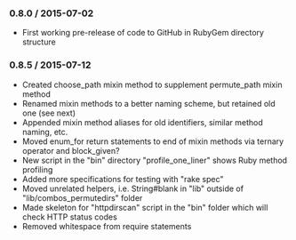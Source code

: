 ### 0.8.0 / 2015-07-02

* First working pre-release of code to GitHub in RubyGem directory structure

### 0.8.5 / 2015-07-12

* Created choose_path mixin method to supplement permute_path mixin method
* Renamed mixin methods to a better naming scheme, but retained old one (see next)
* Appended mixin method aliases for old identifiers, similar method naming, etc.
* Moved enum_for return statements to end of mixin methods via ternary operator and block_given?
* New script in the "bin" directory "profile_one_liner" shows Ruby method profiling
* Added more specifications for testing with "rake spec"
* Moved unrelated helpers, i.e. String#blank in "lib" outside of "lib/combos_permutedirs" folder
* Made skeleton for "httpdirscan" script in the "bin" folder which will check HTTP status codes
* Removed whitespace from require statements
